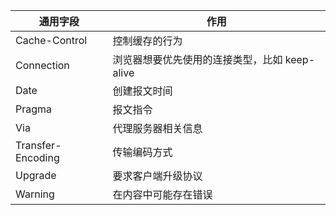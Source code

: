 
通用字段 |	作用
--|--
Cache-Control|	控制缓存的行为
Connection|	浏览器想要优先使用的连接类型，比如 keep-alive
Date|	创建报文时间
Pragma|	报文指令
Via	|代理服务器相关信息
Transfer-Encoding|	传输编码方式
Upgrade|	要求客户端升级协议
Warning|	在内容中可能存在错误